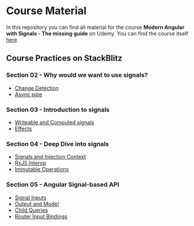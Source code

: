 # Course Material

In this repository you can find all material for the course **Modern Angular with Signals - The missing guide** on Udemy.
You can find the course itself [here](https://www.udemy.com/course/modern-angular-with-signals-the-missing-guide/?referralCode=D6E6DCE04E9A41ADC517)

## Course Practices on StackBlitz

### Section 02 - Why would we want to use signals?
* [Change Detection](https://stackblitz.com/edit/kobi-hari-udemy-angular-ngrx-signals-obnnh8?title=Change%20Detection%20OnPush&file=src/app/app.component.ts)
* [Async pipe](https://stackblitz.com/fork/github/kobi-hari-udemy/angular-ngrx-signals/tree/main/practice/02.%20behavior-subject-state?title=Async%20Pipe%20RxJS&file=src/app/app.component.ts)
  
### Section 03 - Introduction to signals
* [Writeable and Computed signals](https://stackblitz.com/fork/github/kobi-hari-udemy/angular-ngrx-signals/tree/main/practice/03.%20fun-with-signals?title=Signals%20Basic%20Primitives&file=src/app/app.component.ts)
* [Effects](https://stackblitz.com/edit/kobi-hari-udemy-angular-ngrx-signals-z2q1la?file=src%2Fapp%2Fapp.component.ts&title=Signals%20Basic%20Primitives)

### Section 04 - Deep Dive into signals
* [Signals and Injection Context](https://stackblitz.com/fork/github/kobi-hari-udemy/angular-ngrx-signals/tree/main/practice/04.%20injection-context?title=Signals%20And%20Injection&file=src/app/components/counter/counter.component.ts)
* [RxJS Interop](https://stackblitz.com/fork/github/kobi-hari-udemy/angular-ngrx-signals/tree/main/practice/05.%20rxjs-interop?title=Signals%20RxJS%20Interop&file=src/app/app.component.ts)
* [Immutable Operations](https://stackblitz.com/fork/github/kobi-hari-udemy/angular-ngrx-signals/tree/main/practice/06.%20immutability?title=Immutability%20In%20Signals&file=src/app/app.component.ts)

### Section 05 - Angular Signal-based API
* [Signal Inputs](https://stackblitz.com/fork/github/kobi-hari-udemy/angular-signals/tree/9df51898c896d26b68a294d390e0280e38dcd784/practice/07.%20signal-apis?title=Signal%20Inputs&file=src/app/component/currency-converter/currency-converter.component.ts)
* [Output and Model](https://stackblitz.com/edit/kobi-hari-udemy-angular-signals-u9azvx?file=src%2Fapp%2Fcomponents%2Foption-selector%2Foption-selector.component.ts&title=Model%20Inputs%20Outputs)
* [Child Queries](https://stackblitz.com/fork/github/kobi-hari-udemy/angular-signals/tree/b728881a04ef6336592d76af2cf3bb3e68e64481/practice/09.%20child-queries?title=Child%20Queries&file=README.md)
* [Router Input Bindings](https://stackblitz.com/fork/github//kobi-hari-udemy/angular-signals/tree/2a2e76747d263b6e7564d3fdfc4935eb58958eef/practice/10.%20router-inputs?title=Router%20Input%20Binding&file=README.md)



